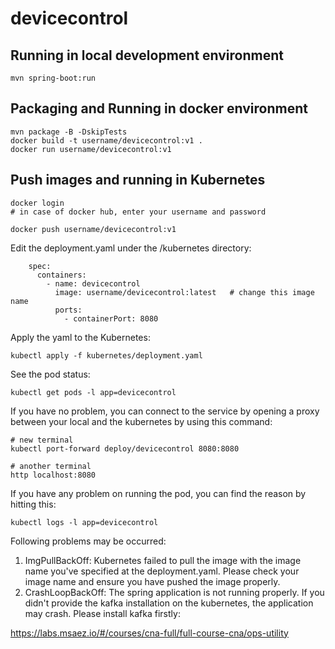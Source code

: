 # devicecontrol

## Running in local development environment

```
mvn spring-boot:run
```

## Packaging and Running in docker environment

```
mvn package -B -DskipTests
docker build -t username/devicecontrol:v1 .
docker run username/devicecontrol:v1
```

## Push images and running in Kubernetes

```
docker login 
# in case of docker hub, enter your username and password

docker push username/devicecontrol:v1
```

Edit the deployment.yaml under the /kubernetes directory:
```
    spec:
      containers:
        - name: devicecontrol
          image: username/devicecontrol:latest   # change this image name
          ports:
            - containerPort: 8080

```

Apply the yaml to the Kubernetes:
```
kubectl apply -f kubernetes/deployment.yaml
```

See the pod status:
```
kubectl get pods -l app=devicecontrol
```

If you have no problem, you can connect to the service by opening a proxy between your local and the kubernetes by using this command:
```
# new terminal
kubectl port-forward deploy/devicecontrol 8080:8080

# another terminal
http localhost:8080
```

If you have any problem on running the pod, you can find the reason by hitting this:
```
kubectl logs -l app=devicecontrol
```

Following problems may be occurred:

1. ImgPullBackOff:  Kubernetes failed to pull the image with the image name you've specified at the deployment.yaml. Please check your image name and ensure you have pushed the image properly.
1. CrashLoopBackOff: The spring application is not running properly. If you didn't provide the kafka installation on the kubernetes, the application may crash. Please install kafka firstly:

https://labs.msaez.io/#/courses/cna-full/full-course-cna/ops-utility

